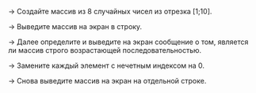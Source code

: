 → Создайте массив из 8 случайных чисел из отрезка [1;10].

→ Выведите массив на экран в строку.

→ Далее определите и выведите на экран сообщение о том, является ли массив строго возрастающей последовательностью.

→ Замените каждый элемент с нечетным индексом на 0.

→ Снова выведите массив на экран на отдельной строке.
